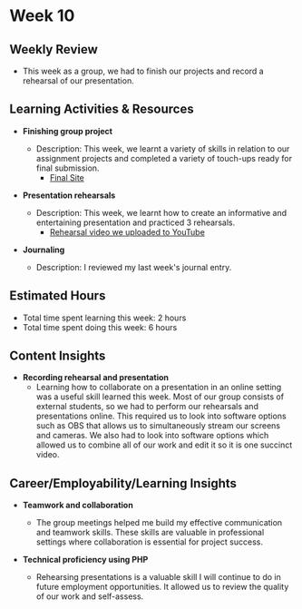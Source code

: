 # Week 10

## Weekly Review
- This week as a group, we had to finish our projects and record a rehearsal of our presentation.

## Learning Activities & Resources

- **Finishing group project**
  - Description: This week, we learnt a variety of skills in relation to our assignment projects and completed a variety of touch-ups ready for final submission.
    - [Final Site](https://u3aonline.com)
    
- **Presentation rehearsals**
  - Description: This week, we learnt how to create an informative and entertaining presentation and practiced 3 rehearsals.
    - [Rehearsal video we uploaded to YouTube](https://www.youtube.com/watch?v=J2se6XsYdG4&ab_channel=BaileyJohannsmann)

- **Journaling**
  - Description: I reviewed my last week's journal entry.

## Estimated Hours

- Total time spent learning this week: 2 hours
- Total time spent doing this week: 6 hours 

## Content Insights

- **Recording rehearsal and presentation**
  - Learning how to collaborate on a presentation in an online setting was a useful skill learned this week. Most of our group consists of external students, so we had to perform our rehearsals and presentations online. This required us to look into software options such as OBS that allows us to simultaneously stream our screens and cameras. We also had to look into software options which allowed us to combine all of our work and edit it so it is one succinct video.

## Career/Employability/Learning Insights

- **Teamwork and collaboration**
  - The group meetings helped me build my effective communication and teamwork skills. These skills are valuable in professional settings where collaboration is essential for project success.

- **Technical proficiency using PHP**
  - Rehearsing presentations is a valuable skill I will continue to do in future employment opportunities. It allowed us to review the quality of our work and self-assess.
